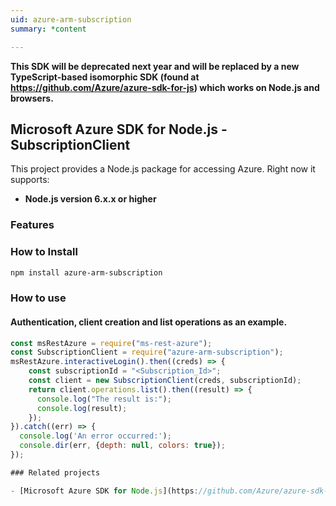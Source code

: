 ```yaml
---
uid: azure-arm-subscription
summary: *content

---
```

**This SDK will be deprecated next year and will be replaced by a new TypeScript-based isomorphic SDK (found at https://github.com/Azure/azure-sdk-for-js) which works on Node.js and browsers.**
## Microsoft Azure SDK for Node.js - SubscriptionClient
This project provides a Node.js package for accessing Azure. Right now it supports:
- **Node.js version 6.x.x or higher**

### Features


### How to Install

```bash
npm install azure-arm-subscription
```

### How to use

#### Authentication, client creation and list operations as an example.

```javascript
const msRestAzure = require("ms-rest-azure");
const SubscriptionClient = require("azure-arm-subscription");
msRestAzure.interactiveLogin().then((creds) => {
    const subscriptionId = "<Subscription_Id>";
    const client = new SubscriptionClient(creds, subscriptionId);
    return client.operations.list().then((result) => {
      console.log("The result is:");
      console.log(result);
    });
}).catch((err) => {
  console.log('An error occurred:');
  console.dir(err, {depth: null, colors: true});
});

### Related projects

- [Microsoft Azure SDK for Node.js](https://github.com/Azure/azure-sdk-for-node)
